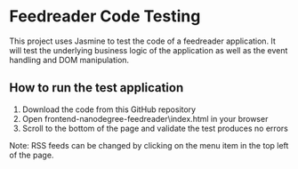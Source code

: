 # Feedreader Code Testing

This project uses Jasmine to test the code of a feedreader application. It will test the underlying business logic of the application as well as the event handling and DOM manipulation.


## How to run the test application

1) Download the code from this GitHub repository
2) Open frontend-nanodegree-feedreader\index.html in your browser
3) Scroll to the bottom of the page and validate the test produces no errors

Note: RSS feeds can be changed by clicking on the menu item in the top left of the page.